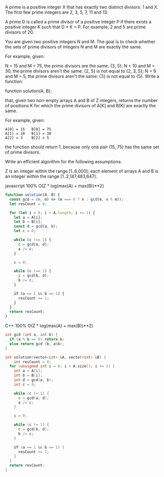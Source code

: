 A prime is a positive integer X that has exactly two distinct divisors: 1 and X. The first few prime integers are 2, 3, 5, 7, 11 and 13.

A prime D is called a prime divisor of a positive integer P if there exists a positive integer K such that D * K = P. For example, 2 and 5 are prime divisors of 20.

You are given two positive integers N and M. The goal is to check whether the sets of prime divisors of integers N and M are exactly the same.

For example, given:

N = 15 and M = 75, the prime divisors are the same: {3, 5};
N = 10 and M = 30, the prime divisors aren't the same: {2, 5} is not equal to {2, 3, 5};
N = 9 and M = 5, the prime divisors aren't the same: {3} is not equal to {5}.
Write a function:

function solution(A, B);

that, given two non-empty arrays A and B of Z integers, returns the number of positions K for which the prime divisors of A[K] and B[K] are exactly the same.

For example, given:

    A[0] = 15   B[0] = 75
    A[1] = 10   B[1] = 30
    A[2] = 3    B[2] = 5
the function should return 1, because only one pair (15, 75) has the same set of prime divisors.

Write an efficient algorithm for the following assumptions:

Z is an integer within the range [1..6,000];
each element of arrays A and B is an integer within the range [1..2,147,483,647].

javascript 100% O(Z * log(max(A) + max(B))**2)
```javascript
function solution(A, B) {
  const gcd = (n, m) => (m === 0 ? n : gcd(m, n % m));
  let resCount = 0;

  for (let i = 0; i < A.length; i += 1) {
    let a = A[i];
    let b = B[i];
    const d = gcd(a, b);
    let c = 0;

    while (c !== 1) {
      c = gcd(a, d);
      a /= c;
    }

    c = 0;

    while (c !== 1) {
      c = gcd(b, d);
      b /= c;
    }

    if (a == 1 && b == 1) {
      resCount += 1;
    }
  }
  return resCount;
}

```



C++ 100% O(Z * log(max(A) + max(B))**2)
```c++
int gcd (int a, int b) {
  if (a % b == 0) return b;
  else return gcd (b, a%b);
}

int solution(vector<int> &A, vector<int> &B) {
    int resCount = 0;
  for (unsigned int i = 0; i < A.size(); i += 1) {
    int a = A[i];
    int b = B[i];
    int d = gcd(a, b);
    int c = 0;

    while (c != 1) {
      c = gcd(a, d);
      a /= c;
    }

    c = 0;

    while (c != 1) {
      c = gcd(b, d);
      b /= c;
    }

    if (a == 1 && b == 1) {
      resCount += 1;
    }
  }
  return resCount;
}
```